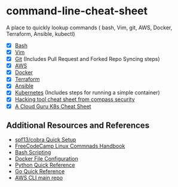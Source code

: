 # command-line-cheat-sheet
A place to quickly lookup commands ( bash, Vim, git, AWS, Docker, Terraform, Ansible, kubectl)


- [x] [Bash](/bash.sh)
- [x] [Vim](vim.sh)
- [x] [Git](/git.sh) (Includes Pull Request and Forked Repo Syncing steps)
- [x] [AWS](/aws.sh)
- [x] [Docker](/docker.sh)
- [x] [Terraform](/terraform.sh) 
- [x] [Ansible](/ansible.sh)
- [x] [Kubernetes](/kubectl.sh) (Includes steps for running a simple container)
- [x] [Hacking tool cheat sheet from compass security](https://blog.compass-security.com/2019/10/hacking-tools-cheat-sheet/)
- [x] [A Cloud Guru K8s Cheat Sheet](/acloudguru-k8s-cheatsheet.pdf)

## Additional Resources and References 
  - [spf13/cobra Quick Setup](/spf13-cobra.sh)
  - [FreeCodeCamp Linux Commnads Handbook](https://www.freecodecamp.org/news/the-linux-commands-handbook/)
  - [Bash Scripting](https://devhints.io/bash)
  - [Docker File Configuration](https://devhints.io/dockerfile)
  - [Python Quick Reference](https://gist.github.com/ari-hacks/a98d0388c2cc6f356b93e8ebaade1127)
  - [Go Quick Reference](https://devhints.io/go)
  - [AWS CLI main repo](https://github.com/aws/aws-cli/tree/develop/awscli/examples)
